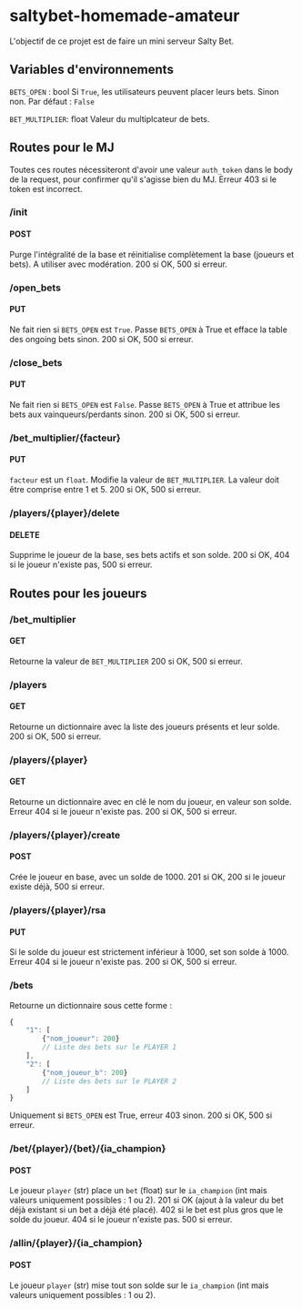 # saltybet-homemade-amateur

L'objectif de ce projet est de faire un mini serveur Salty Bet.

## Variables d'environnements

`BETS_OPEN` : bool
Si `True`, les utilisateurs peuvent placer leurs bets. Sinon non. Par défaut : `False`

`BET_MULTIPLIER`: float
Valeur du multiplcateur de bets.


## Routes pour le MJ

Toutes ces routes nécessiteront d'avoir une valeur `auth_token` dans le body de la request, pour confirmer qu'il s'agisse bien du MJ. Erreur 403 si le token est incorrect.

### /init

#### POST
Purge l'intégralité de la base et réinitialise complètement la base (joueurs et bets). A utiliser avec modération.
200 si OK, 500 si erreur.


### /open_bets

#### PUT

Ne fait rien si `BETS_OPEN` est `True`. Passe `BETS_OPEN` à True et efface la table des ongoing bets sinon.
200 si OK, 500 si erreur.



### /close_bets

#### PUT

Ne fait rien si `BETS_OPEN` est `False`. Passe `BETS_OPEN` à True et attribue les bets aux vainqueurs/perdants sinon.
200 si OK, 500 si erreur.



### /bet_multiplier/{facteur}

#### PUT

`facteur` est un `float`. Modifie la valeur de `BET_MULTIPLIER`. La valeur doit être comprise entre 1 et 5.
200 si OK, 500 si erreur.



### /players/{player}/delete

#### DELETE

Supprime le joueur de la base, ses bets actifs et son solde.
200 si OK, 404 si le joueur n'existe pas, 500 si erreur.


## Routes pour les joueurs

### /bet_multiplier

#### GET

Retourne la valeur de `BET_MULTIPLIER`
200 si OK, 500 si erreur.


### /players

#### GET

Retourne un dictionnaire avec la liste des joueurs présents et leur solde.
200 si OK, 500 si erreur.


### /players/{player}

#### GET

Retourne un dictionnaire avec en clé le nom du joueur, en valeur son solde.
Erreur 404 si le joueur n'existe pas.
200 si OK, 500 si erreur.


### /players/{player}/create

#### POST

Crée le joueur en base, avec un solde de 1000.
201 si OK, 200 si le joueur existe déjà, 500 si erreur.


### /players/{player}/rsa

#### PUT

Si le solde du joueur est strictement inférieur à 1000, set son solde à 1000.
Erreur 404 si le joueur n'existe pas.
200 si OK, 500 si erreur.


### /bets

Retourne un dictionnaire sous cette forme :
```javascript
{
    "1": [
        {"nom_joueur": 200}
        // Liste des bets sur le PLAYER 1
    ],
    "2": [
        {"nom_joueur_b": 200}
        // Liste des bets sur le PLAYER 2
    ]
}
```

Uniquement si `BETS_OPEN` est True, erreur 403 sinon.
200 si OK, 500 si erreur.


### /bet/{player}/{bet}/{ia_champion}

#### POST

Le joueur `player` (str) place un `bet` (float) sur le `ia_champion` (int mais valeurs uniquement possibles : 1 ou 2).
201 si OK (ajout à la valeur du bet déjà existant si un bet a déjà été placé).
402 si le bet est plus gros que le solde du joueur.
404 si le joueur n'existe pas.
500 si erreur.


### /allin/{player}/{ia_champion}

#### POST

Le joueur `player` (str) mise tout son solde sur le `ia_champion` (int mais valeurs uniquement possibles : 1 ou 2).
